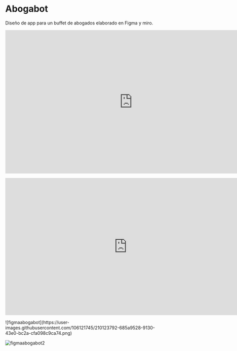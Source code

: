 # Abogabot
Diseño de app para un buffet de abogados elaborado en Figma y miro.

<iframe style="border: 1px solid rgba(0, 0, 0, 0.1);" width="800" height="450" src="https://www.figma.com/embed?embed_host=share&url=https%3A%2F%2Fwww.figma.com%2Ffile%2FGSPzr9Z49IjdvL21F13HKx%2FABOGABOT%3Fnode-id%3D0%253A1%26t%3DgpDMZfWjpnuSWUv2-1" allowfullscreen></iframe>


<p><iframe width="768" height="432" src="https://miro.com/app/live-embed/uXjVP2YqIIE=/?moveToViewport=-1446,-1616,3795,1736&embedId=209802258378" frameborder="0" scrolling="no" allow="fullscreen; clipboard-read; clipboard-write" allowfullscreen></iframe></p>
<div>
![figmaabogabot](https://user-images.githubusercontent.com/106121745/210123792-685a9528-9130-43e0-bc2a-cfa098c9ca74.png)
</div>

![figmaabogabot2](https://user-images.githubusercontent.com/106121745/210123798-4e141a84-ceda-46fc-9ce8-8763167a0686.png)
